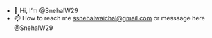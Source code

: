- 👋 Hi, I’m @SnehalW29
- 📫 How to reach me ssnehalwaichal@gmail.com or messsage here @SnehalW29

<!---
SnehalW29/SnehalW29 is a ✨ special ✨ repository because its `README.md` (this file) appears on your GitHub profile.
You can click the Preview link to take a look at your changes.
--->
